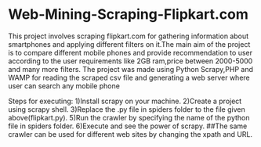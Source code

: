 # Web-Mining-Scraping-Flipkart.com
This project involves scraping flipkart.com for gathering information about smartphones and applying different filters on it.The main aim of the project is to compare different mobile phones and provide recommendation to user according to the user requirements like 2GB ram,price between 2000-5000 and many more filters.
The project was made using Python Scrapy,PHP and WAMP for reading the scraped csv file and generating a web server where user can search any mobile phone

Steps for executing:
1)Install scrapy on your machine.
2)Create a project using scrapy shell.
3)Replace the .py file in spiders folder to the file given above(flipkart.py).
5)Run the crawler by specifying the name of the python file in spiders folder.
6)Execute and see the power of scrapy.
##The same crawler can be used for different web sites by changing the xpath and URL.
